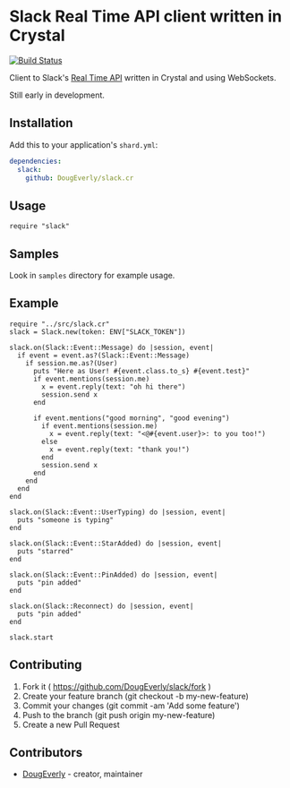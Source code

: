 #  Slack Real Time API client written in Crystal

[![Build Status](https://travis-ci.com/DougEverly/slack.cr.svg?branch=master)](https://travis-ci.com/DougEverly/slack.cr)

Client to Slack's [Real Time API](https://api.slack.com/rtm) written in Crystal and using WebSockets.

Still early in development.

## Installation


Add this to your application's `shard.yml`:

```yaml
dependencies:
  slack:
    github: DougEverly/slack.cr
```


## Usage

```crystal
require "slack"
```
## Samples

Look in `samples` directory for example usage.

## Example

```crystal
require "../src/slack.cr"
slack = Slack.new(token: ENV["SLACK_TOKEN"])

slack.on(Slack::Event::Message) do |session, event|
  if event = event.as?(Slack::Event::Message)
    if session.me.as?(User)
      puts "Here as User! #{event.class.to_s} #{event.test}"
      if event.mentions(session.me)
        x = event.reply(text: "oh hi there")
        session.send x
      end

      if event.mentions("good morning", "good evening")
        if event.mentions(session.me)
          x = event.reply(text: "<@#{event.user}>: to you too!")
        else
          x = event.reply(text: "thank you!")
        end
        session.send x
      end
    end
  end
end

slack.on(Slack::Event::UserTyping) do |session, event|
  puts "someone is typing"
end

slack.on(Slack::Event::StarAdded) do |session, event|
  puts "starred"
end

slack.on(Slack::Event::PinAdded) do |session, event|
  puts "pin added"
end

slack.on(Slack::Reconnect) do |session, event|
  puts "pin added"
end

slack.start

```

## Contributing

1. Fork it ( https://github.com/DougEverly/slack/fork )
2. Create your feature branch (git checkout -b my-new-feature)
3. Commit your changes (git commit -am 'Add some feature')
4. Push to the branch (git push origin my-new-feature)
5. Create a new Pull Request

## Contributors

- [DougEverly](https://github.com/DougEverly) - creator, maintainer
